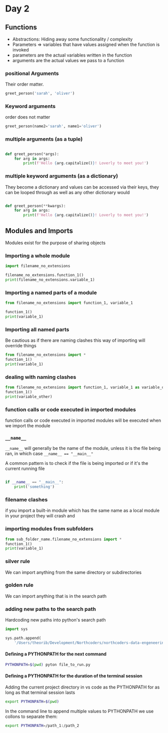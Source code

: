 # Day 2
## Functions
- Abstractions:
    Hiding away some functionality / complexity
- Parameters => variables that have values assigned when the function is invoked
- parameters are the actual variables written in the function
- arguments are the actual values we pass to a function

### positional Arguments
Their order matter.
```python
greet_person('sarah', 'oliver')
```

### Keyword arguments
order does not matter
```python
greet_person(name2='sarah', name1='oliver')
```

### multiple arguments (as a tuple)
```python

def greet_person(*args):
    for arg in args:
        print(f'Hello {arg.capitalize()}! Loverly to meet you!')

```

### multiple keyword arguments (as a dictionary)
They become a dictionary and values can be accessed via their keys, they can be looped through as well as any other dictionary would

```python

def greet_person(**kwargs):
    for arg in args:
        print(f'Hello {arg.capitalize()}! Loverly to meet you!')

```


## Modules and Imports
Modules exist for the purpose of sharing objects

### Importing a whole module
```python
import filename_no_extensions

filename_no_extensions.function_1()
print(filename_no_extensions.variable_1)

```

### Importing a named parts of a module
```python
from filename_no_extensions import function_1, variable_1

function_1()
print(variable_1)

```

### Importing all named parts
Be cautious as if there are naming clashes this way of importing will override things
```python
from filename_no_extensions import *
function_1()
print(variable_1)

```

### dealing with naming clashes
```python
from filename_no_extensions import function_1, variable_1 as variable_other
function_1()
print(variable_other)

```
### function calls or code executed in imported modules
function calls or code executed in imported modules will be executed when we import the module

### `__name__`
`__name__` will generally be the name of the module, unless it is the file being ran, in which case `__name__ == "__main__"`

A common pattern is to check if the file is being imported or if it's the current running file
```python

if __name__ == "__main__":
    print('something')

```
### filename clashes
if you import a built-in module which has the same name as a local module in your project they will crash and 

### importing modules from subfolders
```python
from sub_folder_name.filename_no_extensions import *
function_1()
print(variable_1)

```

### silver rule
We can import anything from the same directory or subdirectories
### golden rule
We can import anything that is in the search path

### adding new paths to the search path


 Hardcoding new paths into python's search path
```python
import sys

sys.path.append(
    '/Users/theorib/Development/Northcoders/northcoders-data-engeneering-course-notes')  
```

#### Defining a PYTHONPATH for the next command
```bash 
PYTHONPATH=$(pwd) pyton file_to_run.py
```

#### Defining a PYTHONPATH for the duration of the terminal session
Adding the current project directory in vs code as the PYTHONPATH for as long as that terminal session lasts
```bash
export PYTHONPATH=$(pwd)   
```

In the command line to append multiple values to PYTHONPATH we use collons to separate them:
```bash
export PYTHONPATH=/path_1:/path_2 
```